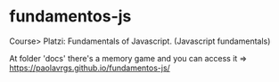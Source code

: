 # fundamentos-js
Course> Platzi: Fundamentals of Javascript. (Javascript fundamentals)

At folder 'docs' there's a memory game and you can access it => https://paolavrgs.github.io/fundamentos-js/

